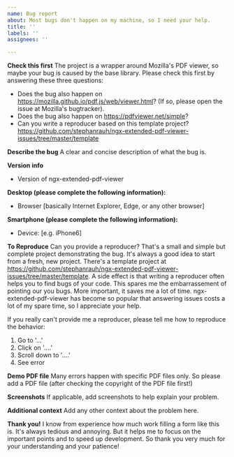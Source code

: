 ```yaml
---
name: Bug report
about: Most bugs don't happen on my machine, so I need your help.
title: ''
labels: ''
assignees: ''

---
```


**Check this first**
The project is a wrapper around Mozilla's PDF viewer, so maybe your bug is caused by the base library. Please check this first by answering these three questions:
- Does the bug also happen on https://mozilla.github.io/pdf.js/web/viewer.html? (If so, please open the issue at Mozilla's bugtracker).
- Does the bug also happen on https://pdfviewer.net/simple?
- Can you write a reproducer based on this template project? https://github.com/stephanrauh/ngx-extended-pdf-viewer-issues/tree/master/template


**Describe the bug**
A clear and concise description of what the bug is.

**Version info**
- Version of ngx-extended-pdf-viewer

**Desktop (please complete the following information):**
 - Browser [basically Internet Explorer, Edge, or any other browser]
 
**Smartphone (please complete the following information):**
 - Device: [e.g. iPhone6]

**To Reproduce**
Can you provide a reproducer? That's a small and simple but complete project demonstrating the bug. It's always a good idea to start from a fresh, new project. There's a template project at https://github.com/stephanrauh/ngx-extended-pdf-viewer-issues/tree/master/template. A side effect is that writing a reproducer often helps you to find bugs of your code. This spares me the embarrassement of pointing our you bugs. More important, it saves me a lot of time. ngx-extended-pdf-viewer has become so popular that answering issues costs a lot of my spare time, so I appreciate your help.

If you really can't provide me a reproducer, please tell me how to reproduce the behavior:
1. Go to '...'
2. Click on '....'
3. Scroll down to '....'
4. See error

**Demo PDF file**
Many errors happen with specific PDF files only. So please add a PDF file (after checking the copyright of the PDF file first!)

**Screenshots**
If applicable, add screenshots to help explain your problem.

**Additional context**
Add any other context about the problem here.

**Thank you!**
I know from experience how much work filling a form like this is. It's always tedious and annoying. But it helps me to focus on the important points and to speed up development. So thank you very much for your understanding and your patience!
